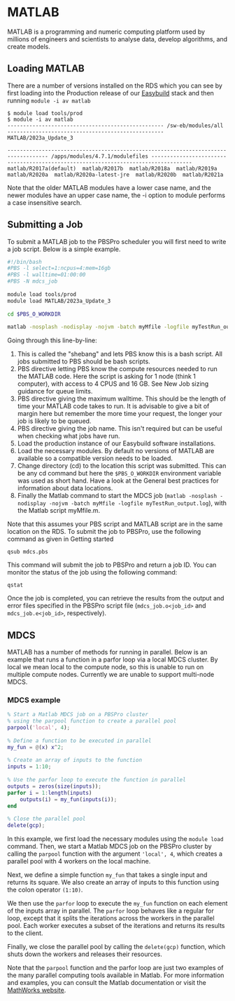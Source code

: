 # MATLAB

MATLAB is a programming and numeric computing platform used by millions of engineers and scientists to analyse data, develop algorithms, and create models.

## Loading MATLAB

There are a number of versions installed on the RDS which you can see by first loading into the Production release of our [Easybuild](../easybuild.md) stack and then running `module -i av matlab`

```console
$ module load tools/prod
$ module -i av matlab
-------------------------------------------------- /sw-eb/modules/all --------------------------------------------------
MATLAB/2023a_Update_3
 
----------------------------------------------------------------------------------- /apps/modules/4.7.1/modulefiles -----------------------------------------------------------------------------------
matlab/R2017a(default)  matlab/R2017b  matlab/R2018a  matlab/R2019a  matlab/R2020a  matlab/R2020a-latest-jre  matlab/R2020b  matlab/R2021a
```

Note that the older MATLAB modules have a lower case name, and the newer modules have an upper case name, the -i option to module performs a case insensitive search.

## Submitting a Job

To submit a MATLAB job to the PBSPro scheduler you will first need to write a job script. Below is a simple example.

```bash
#!/bin/bash
#PBS -l select=1:ncpus=4:mem=16gb
#PBS -l walltime=01:00:00
#PBS -N mdcs_job
 
module load tools/prod
module load MATLAB/2023a_Update_3
 
cd $PBS_O_WORKDIR
 
matlab -nosplash -nodisplay -nojvm -batch myMfile -logfile myTestRun_output.log
```

Going through this line-by-line:

1. This is called the "shebang" and lets PBS know this is a bash script. All jobs submitted to PBS should be bash scripts.
1. PBS directive letting PBS know the compute resources needed to run the MATLAB code. Here the script is asking for 1 node (think 1 computer), with access to 4 CPUS and 16 GB. See New Job sizing guidance for queue limits.
1. PBS directive giving the maximum walltime. This should be the length of time your MATLAB code takes to run. It is advisable to give a bit of margin here but remember the more time your request, the longer your job is likely to be queued.
1. PBS directive giving the job name. This isn't required but can be useful when checking what jobs have run.
1. Load the production instance of our Easybuild software installations.
1. Load the necessary modules. By default no versions of MATLAB are available so a compatible version needs to be loaded.
1. Change directory (cd) to the location this script was submitted. This can be any cd command but here the `$PBS_O_WORKDIR`  environment variable was used as short hand. Have a look at the General best practices for information about data locations.
1. Finally the Matlab command to start the MDCS job (`matlab -nosplash -nodisplay -nojvm -batch myMfile -logfile myTestRun_output.log`), with the Matlab script myMfile.m.

Note that this assumes your PBS script and MATLAB script are in the same location on the RDS. To submit the job to PBSPro, use the following command as given in Getting started

```
qsub mdcs.pbs
```

This command will submit the job to PBSPro and return a job ID. You can monitor the status of the job using the following command:

```
qstat
```

Once the job is completed, you can retrieve the results from the output and error files specified in the PBSPro script file (`mdcs_job.o<job_id>` and `mdcs_job.e<job_id>`, respectively).

## MDCS


MATLAB has a number of methods for running in parallel. Below is an example that runs a function in a parfor loop via a local MDCS cluster. By local we mean local to the compute node, so this is unable to run on multiple compute nodes. Currently we are unable to support multi-node MDCS.

### MDCS example

```matlab
% Start a Matlab MDCS job on a PBSPro cluster
% using the parpool function to create a parallel pool
parpool('local', 4);
 
% Define a function to be executed in parallel
my_fun = @(x) x^2;
 
% Create an array of inputs to the function
inputs = 1:10;
 
% Use the parfor loop to execute the function in parallel
outputs = zeros(size(inputs));
parfor i = 1:length(inputs)
    outputs(i) = my_fun(inputs(i));
end
 
% Close the parallel pool
delete(gcp);
```

In this example, we first load the necessary modules using the `module load` command. Then, we start a Matlab MDCS job on the PBSPro cluster by calling the `parpool` function with the argument `'local', 4`, which creates a parallel pool with 4 workers on the local machine.

Next, we define a simple function `my_fun` that takes a single input and returns its square. We also create an array of inputs to this function using the colon operator `(1:10)`.

We then use the `parfor` loop to execute the `my_fun` function on each element of the inputs array in parallel. The `parfor` loop behaves like a regular for loop, except that it splits the iterations across the workers in the parallel pool. Each worker executes a subset of the iterations and returns its results to the client.

Finally, we close the parallel pool by calling the `delete(gcp)` function, which shuts down the workers and releases their resources.

Note that the `parpool` function and the parfor loop are just two examples of the many parallel computing tools available in Matlab. For more information and examples, you can consult the Matlab documentation or visit the [MathWorks website](https://uk.mathworks.com/products/matlab.html).